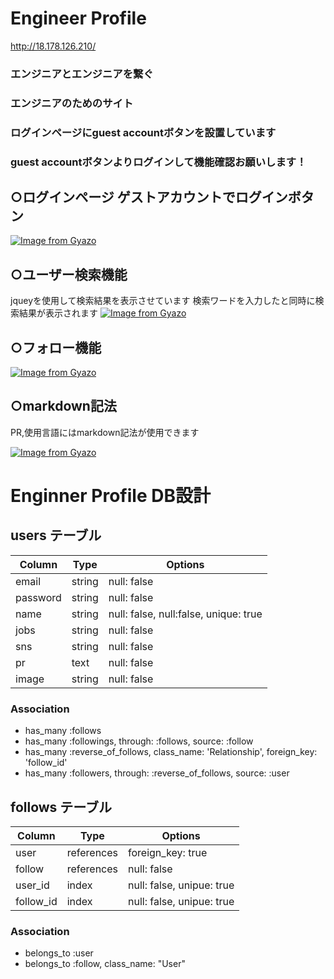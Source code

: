 # Engineer Profile
http://18.178.126.210/

### エンジニアとエンジニアを繋ぐ
### エンジニアのためのサイト

### ログインページにguest accountボタンを設置しています
### guest accountボタンよりログインして機能確認お願いします！

## ○ログインページ ゲストアカウントでログインボタン
[![Image from Gyazo](https://i.gyazo.com/c347971c5bdf3d04fe0ee1e5bb335db9.jpg)](https://gyazo.com/c347971c5bdf3d04fe0ee1e5bb335db9)

## ○ユーザー検索機能
jqueyを使用して検索結果を表示させています
検索ワードを入力したと同時に検索結果が表示されます
[![Image from Gyazo](https://i.gyazo.com/2a9724a35e1cc6c7440f2cfe65468546.gif)](https://gyazo.com/2a9724a35e1cc6c7440f2cfe65468546)

## ○フォロー機能
[![Image from Gyazo](https://i.gyazo.com/b863afe38eff215e2dc494697aef45c6.gif)](https://gyazo.com/b863afe38eff215e2dc494697aef45c6)

## ○markdown記法
PR,使用言語にはmarkdown記法が使用できます

[![Image from Gyazo](https://i.gyazo.com/2868bc434bfce2037aad7db18c13aecb.jpg)](https://gyazo.com/2868bc434bfce2037aad7db18c13aecb)


# Enginner Profile DB設計

## users テーブル
|Column|Type|Options|
|------|----|-------|
|email|string|null: false|
|password|string|null: false|
|name|string|null: false, null:false, unique: true|
|jobs|string|null: false|
|sns|string|null: false|
|pr|text|null: false|
|image|string|null: false|
### Association
- has_many :follows
- has_many :followings, through: :follows, source: :follow
- has_many :reverse_of_follows, class_name: 'Relationship', foreign_key: 'follow_id'
- has_many :followers, through: :reverse_of_follows, source: :user

## follows テーブル
|Column|Type|Options|
|------|----|-------|
|user|references|foreign_key: true|
|follow|references|null: false|
|user_id|index|null: false, unipue: true|
|follow_id|index|null: false, unipue: true|
### Association
- belongs_to :user
- belongs_to :follow, class_name: "User"
